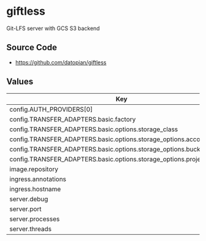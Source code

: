 # giftless

Git-LFS server with GCS S3 backend

## Source Code

* <https://github.com/datopian/giftless>

## Values

| Key | Type | Default | Description |
|-----|------|---------|-------------|
| config.AUTH_PROVIDERS[0] | string | `"giftless.auth.allow_anon:read_only"` |  |
| config.TRANSFER_ADAPTERS.basic.factory | string | `"giftless.transfer.basic_external:factory"` |  |
| config.TRANSFER_ADAPTERS.basic.options.storage_class | string | `"giftless.storage.google_cloud:GoogleCloudStorage"` |  |
| config.TRANSFER_ADAPTERS.basic.options.storage_options.account_key_file | string | `"/etc/secret/giftless-gcp-key.json"` |  |
| config.TRANSFER_ADAPTERS.basic.options.storage_options.bucket_name | string | `"rubin-gitlfs-experimental"` |  |
| config.TRANSFER_ADAPTERS.basic.options.storage_options.project_name | string | `"plasma-geode-127520"` |  |
| image.repository | string | `"docker.io/datopian/giftless"` |  |
| ingress.annotations | object | `{}` |  |
| ingress.hostname | string | `""` |  |
| server.debug | bool | `false` |  |
| server.port | int | `5000` |  |
| server.processes | int | `2` |  |
| server.threads | int | `2` |  |
